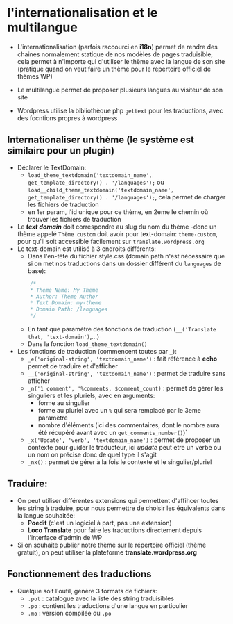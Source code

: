 # l'internationalisation et le multilangue

+ L'internationalisation (parfois raccourci en **i18n**) permet de rendre des chaines normalement statique de nos modèles de pages traduisible, cela permet à n'importe qui d'utiliser le thème avec la langue de son site (pratique quand on veut faire un thème pour le répertoire officiel de thèmes WP)

+ Le multilangue permet de proposer plusieurs langues au visiteur de son site

+ Wordpress utilise la bibliothèque php ``gettext`` pour les traductions, avec des focntions propres à wordpress

## Internationaliser un thème (le système est similaire pour un plugin)
+ Déclarer le TextDomain:
    - ``load_theme_textdomain('textdomain_name', get_template_directory() . '/languages');`` ou ``load__child_theme_textdomain('textdomain_name', get_template_directory() . '/languages');``, cela permet de charger les fichiers de traduction
    - en 1er param, l'id unique pour ce thème, en 2eme le chemin où trouver les fichiers de traduction
+ Le ***text domain*** doit correspondre au slug du nom du thème -donc un thème appelé ``Thème custom`` doit avoir pour text-domain: ``theme-custom``, pour qu'il soit accessible facilement sur ``translate.wordpress.org``
+ Le text-domain est utilisé à 3 endroits différents:
    - Dans l'en-tête du fichier style.css (domain path n'est nécessaire que si on met nos traductions dans un dossier différent du ``languages`` de base):
    ```css
        /*
        * Theme Name: My Theme
        * Author: Theme Author
        * Text Domain: my-theme
        * Domain Path: /languages
        */ 
    ```
    - En tant que paramètre des fonctions de traduction (``__('Translate that, 'text-domain')``,...)
    - Dans la fonction ``load_theme_textdomain()``
+ Les fonctions de traduction (commencent toutes par ``_``):
    - ``_e('original-string', 'textdomain_name')`` : fait référence à **echo** permet de traduire et d'afficher
    - ``__('original-string', 'textdomain_name')`` : permet de traduire sans afficher
    - ``_n('1 comment', '%comments, $comment_count)`` : permet de gérer les singuliers et les pluriels, avec en arguments:
        + forme au singulier
        + forme au pluriel avec un ``%`` qui sera remplacé par le 3eme paramètre
        + nombre d'éléments (ici des commentaires, dont le nombre aura été récupéré avant avec un ``get_comments_number()``)`
    - ``_x('Update', 'verb', 'textdomain_name')`` : permet de proposer un contexte pour guider le traducteur, ici *update* peut etre un verbe ou un nom on précise donc de quel type il s'agit
    - ``_nx()`` : permet de gérer à la fois le contexte et le singulier/pluriel

## Traduire:
+ On peut utiliser différentes extensions qui permettent d'affihcer toutes les string à traduire, pour nous permettre de choisir les équivalents dans la langue souhaitée:
    - **Poedit** (c'est un logiciel à part, pas une extension)
    - **Loco Translate** pour faire les traductions directement depuis l'interface d'admin de WP
+ Si on souhaite publier notre thème sur le répertoire officiel (thème gratuit), on peut utiliser la plateforme **translate.wordpress.org**

## Fonctionnement des traductions
+ Quelque soit l'outil, génère 3 formats de fichiers:
    - ``.pot`` : catalogue avec la liste des string traduisibles
    - ``.po`` : contient les traductions d'une langue en particulier
    - ``.mo`` : version compilée du ``.po``